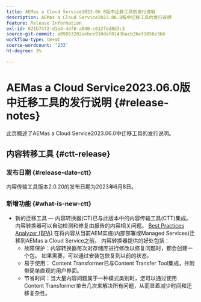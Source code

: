```yaml
---
title: AEMas a Cloud Service2023.06.0版中迁移工具的发行说明
description: AEMas a Cloud Service2023.06.0版中迁移工具的发行说明
feature: Release Information
exl-id: 021b7472-d1e4-4ef6-a040-c612fed8d3c3
source-git-commit: a09863202aebce910daf8143bacb26ef3856e3b6
workflow-type: tm+mt
source-wordcount: '233'
ht-degree: 3%

---
```


# AEMas a Cloud Service2023.06.0版中迁移工具的发行说明 {#release-notes}

此页概述了AEMas a Cloud Service2023.06.0中迁移工具的发行说明。

## 内容转移工具 {#ctt-release}

### 发布日期 {#release-date-ctt}

内容传输工具版本2.0.20的发布日期为2023年6月8日。

### 新增功能 {#what-is-new-ctt}

* 新的迁移工具 — 内容转换器(CT)已与此版本中的内容传输工具(CTT)集成。 内容转换器可以自动检测和修复由报告的内容相关问题。 [Best Practices Analyzer (BPA)](https://experienceleague.adobe.com/docs/experience-manager-cloud-service/content/migration-journey/cloud-migration/best-practices-analyzer/overview-best-practices-analyzer.html?lang=en) 在将内容从当前AEM实施(内部部署或Managed Services)迁移到AEMas a Cloud Service之前。
内容转换器提供的好处包括：
   * 故障保护：内容转换器每次对存储库进行修改以修复问题时，都会创建一个包。 如果需要，可以通过安装包恢复到以前的状态。
   * 易于使用： Content Transformer已与Content Transfer Tool集成，并附带简单直观的用户界面。
   * 节省时间：当大量内容问题属于一种模式类别时，您可以通过使用Content Transformer单击几次来解决所有问题，从而显着减少时间和迁移复杂性。
